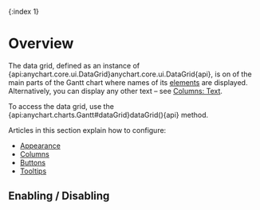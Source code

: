 {:index 1}
# Overview

The data grid, defined as an instance of {api:anychart.core.ui.DataGrid}anychart.core.ui.DataGrid{api}, is on of the main parts of the Gantt chart where names of its [elements](Elements) are displayed. Alternatively, you can display any other text – see [Columns: Text](Columns#text_\(labels\)).

To access the data grid, use the {api:anychart.charts.Gantt#dataGrid}dataGrid(){api} method.

Articles in this section explain how to configure:

* [Appearance](Appearance)
* [Columns](Columns)
* [Buttons](Buttons)
* [Tooltips](Tooltips)

## Enabling / Disabling